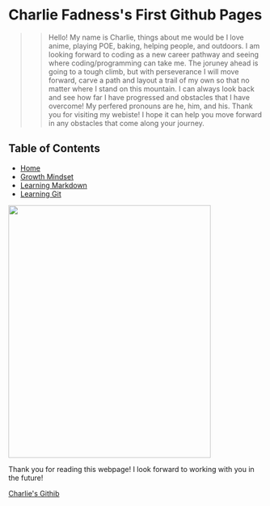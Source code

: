 
# Charlie Fadness's First Github Pages

>> Hello! My name is Charlie, things about me would be I love anime, playing POE, baking, helping people, and outdoors. I am looking forward to coding as a new career pathway and seeing where coding/programming can take me. The joruney ahead is going to a tough climb, but with perseverance I will move forward, carve a path and layout a trail of my own so that no matter where I stand on this mountain. I can always look back and see how far I have progressed and obstacles that I have overcome! My perfered pronouns are he, him, and his. Thank you for visiting my webiste! I hope it can help you move forward in any obstacles that come along your journey.  

## Table of Contents

* [Home](https://fadnesscharlie.github.io/New-Main/)
* [Growth Mindset](https://fadnesscharlie.github.io/New-Main/growth_mindset)
* [Learning Markdown](https://fadnesscharlie.github.io/New-Main/Presentation)
* [Learning Git](https://fadnesscharlie.github.io/New-Main/learning_git)  

<img src="https://github.com/fadnesscharlie/Reading-notes/blob/main/ProfilePic.jpg?raw=true" width="400" height="500">

<!-- ![Profile Pic](https://github.com/fadnesscharlie/Reading-notes/blob/main/ProfilePic.jpg?raw=true)  -->

Thank you for reading this webpage! I look forward to working with you in the future!

[Charlie's Githib](https://github.com/fadnesscharlie)
